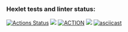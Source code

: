 ### Hexlet tests and linter status:
[![Actions Status](https://github.com/KMCH80/python-project-lvl2/workflows/hexlet-check/badge.svg)](https://github.com/KMCH80/python-project-lvl2/actions)
<a href="https://codeclimate.com/github/KMCH80/python-project-lvl2/maintainability"><img src="https://api.codeclimate.com/v1/badges/4addd77e19debe4bb696/maintainability" /></a>
[![ACTION](https://github.com/KMCH80/python-project-lvl2/actions/workflows/Action.yml/badge.svg)](https://github.com/KMCH80/python-project-lvl2/actions/workflows/Action.yml)
<a href="https://codeclimate.com/github/KMCH80/python-project-lvl2/test_coverage"><img src="https://api.codeclimate.com/v1/badges/4addd77e19debe4bb696/test_coverage" /></a>
[![asciicast](https://asciinema.org/a/YB5zWhaJeNf4oIXq8b1FN5rfR.svg)](https://asciinema.org/a/YB5zWhaJeNf4oIXq8b1FN5rfR)

